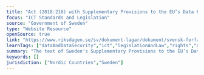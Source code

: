 ```yaml
---
title: "Act (2018:218) with Supplementary Provisions to the EU’s Data Protection Regulation"
focus: "ICT Standards and Legislation"
source: "Government of Sweden"
type: "Website Resource"
openSource: true
link: "https://www.riksdagen.se/sv/dokument-lagar/dokument/svensk-forfattningssamling/lag-2018218-med-kompletterande-bestammelser_sfs-2018-218"
learnTags: ["dataAndDataSecurity","ict","legislationAndLaw","rights","government"]
summary: "The text of Sweden's Supplementary Provisions to the EU’s Data Protection Regulation Act."
keywords: []
jurisdiction: ["Nordic Countries","Sweden"]
---
```

